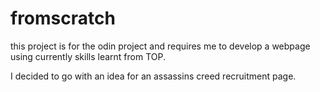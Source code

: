 # fromscratch
this project is for the odin project and requires me to develop a webpage using currently skills learnt from TOP. 

I decided to go with an idea for an assassins creed recruitment page.